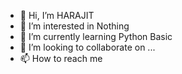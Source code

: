 - 👋 Hi, I’m HARAJIT
- 👀 I’m interested in Nothing
- 🌱 I’m currently learning Python Basic
- 💞️ I’m looking to collaborate on ...
- 📫 How to reach me 

<!---
HARAJIT005/HARAJIT005 is a ✨ special ✨ repository because its `README.md` (this file) appears on your GitHub profile.
You can click the Preview link to take a look at your changes.
--->
